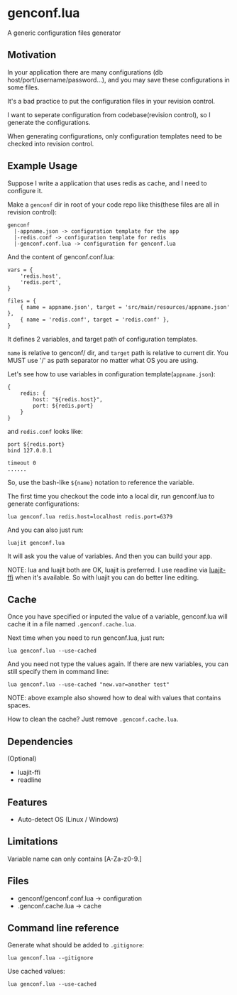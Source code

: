 # genconf.lua

A generic configuration files generator

## Motivation

In your application there are many configurations (db host/port/username/password...), and you may save these configurations in some files.

It's a bad practice to put the configuration files in your revision control.

I want to seperate configuration from codebase(revision control), so I generate the configurations.

When generating configurations, only configuration templates need to be checked into revision control.

## Example Usage

Suppose I write a application that uses redis as cache, and I need to configure it.

Make a `genconf` dir in root of your code repo like this(these files are all in revision control):

	genconf
	  |-appname.json -> configuration template for the app
	  |-redis.conf -> configuration template for redis
	  |-genconf.conf.lua -> configuration for genconf.lua

And the content of genconf.conf.lua:

	vars = {
		'redis.host',
		'redis.port',
	}
	
	files = {
		{ name = appname.json', target = 'src/main/resources/appname.json' },
		{ name = 'redis.conf', target = 'redis.conf' },
	}

It defines 2 variables, and target path of configuration templates.

`name` is relative to genconf/ dir, and `target` path is relative to current dir. You MUST use '/' as path separator no matter what OS you are using.

Let's see how to use variables in configuration template(`appname.json`):

	{
		redis: {
			host: "${redis.host}",
			port: ${redis.port}
		}
	}

and `redis.conf` looks like:

	port ${redis.port}
	bind 127.0.0.1
	
	timeout 0
	......

So, use the bash-like `${name}` notation to reference the variable.

The first time you checkout the code into a local dir, run genconf.lua to generate configurations:

	lua genconf.lua redis.host=localhost redis.port=6379

And you can also just run:

	luajit genconf.lua

It will ask you the value of variables. And then you can build your app.

NOTE: lua and luajit both are OK, luajit is preferred. I use readline via [luajit-ffi](http://luajit.org/ext_ffi.html) when it's available. So with luajit you can do better line editing.

## Cache

Once you have specified or inputed the value of a variable, genconf.lua will cache it in a file named `.genconf.cache.lua`.

Next time when you need to run genconf.lua, just run:

	lua genconf.lua --use-cached

And you need not type the values again. If there are new variables, you can still specify them in command line:

	lua genconf.lua --use-cached "new.var=another test"

NOTE: above example also showed how to deal with values that contains spaces.

How to clean the cache? Just remove `.genconf.cache.lua`.

## Dependencies

(Optional)

* luajit-ffi
* readline

## Features

* Auto-detect OS (Linux / Windows)

## Limitations

Variable name can only contains [A-Za-z0-9.]

## Files

* genconf/genconf.conf.lua -> configuration
* .genconf.cache.lua -> cache

## Command line reference

Generate what should be added to `.gitignore`:

	lua genconf.lua --gitignore

Use cached values:

	lua genconf.lua --use-cached
